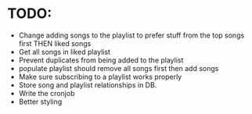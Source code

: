 # TODO:

- Change adding songs to the playlist to prefer stuff from the top songs first THEN liked songs
- Get all songs in liked playlist
- Prevent duplicates from being added to the playlist
- populate playlist should remove all songs first then add songs
- Make sure subscribing to a playlist works properly
- Store song and playlist relationships in DB.
- Write the cronjob
- Better styling
